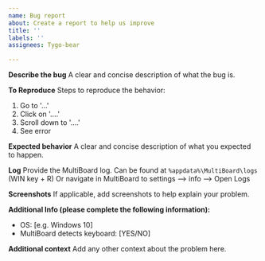 ```yaml
---
name: Bug report
about: Create a report to help us improve
title: ''
labels: ''
assignees: Tygo-bear

---
```


**Describe the bug**
A clear and concise description of what the bug is.

**To Reproduce**
Steps to reproduce the behavior:
1. Go to '...'
2. Click on '....'
3. Scroll down to '....'
4. See error

**Expected behavior**
A clear and concise description of what you expected to happen.

**Log**
Provide the MultiBoard log. Can be found at  `%appdata%\MultiBoard\logs` (WIN key + R)
Or navigate in MultiBoard to settings --> info --> Open Logs

**Screenshots**
If applicable, add screenshots to help explain your problem.

**Additional Info (please complete the following information):**
 - OS: [e.g. Windows 10]
 - MultiBoard detects keyboard: [YES/NO]

**Additional context**
Add any other context about the problem here.
